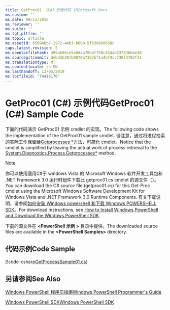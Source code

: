 ```yaml
---
title: GetProc01 （C#）示例代码 |Microsoft Docs
ms.custom: ''
ms.date: 09/13/2016
ms.reviewer: ''
ms.suite: ''
ms.tgt_pltfrm: ''
ms.topic: article
ms.assetid: 65094bb7-1972-44b3-b8b0-5f639860b58c
caps.latest.revision: 5
ms.openlocfilehash: 499a688ce5e8daa78baff58c454ad237836bbe48
ms.sourcegitcommit: debd2b38fb8070a7357bf1a4bf9cc736f3702f31
ms.translationtype: MT
ms.contentlocale: zh-CN
ms.lasthandoff: 12/05/2019
ms.locfileid: "74416170"
---
```

# <a name="getproc01-c-sample-code"></a><span data-ttu-id="8f956-102">GetProc01 (C#) 示例代码</span><span class="sxs-lookup"><span data-stu-id="8f956-102">GetProc01 (C#) Sample Code</span></span>

<span data-ttu-id="8f956-103">下面的代码演示 GetProc01 示例 cmdlet 的实现。</span><span class="sxs-lookup"><span data-stu-id="8f956-103">The following code shows the implementation of the GetProc01 sample cmdlet.</span></span> <span data-ttu-id="8f956-104">请注意，通过将进程检索的实际工作保留给[Getprocesses \*](/dotnet/api/System.Diagnostics.Process.GetProcesses)方法，可简化 cmdlet。</span><span class="sxs-lookup"><span data-stu-id="8f956-104">Notice that the cmdlet is simplified by leaving the actual work of process retrieval to the [System.Diagnostics.Process.Getprocesses\*](/dotnet/api/System.Diagnostics.Process.GetProcesses) method.</span></span>

> [!NOTE]
> <span data-ttu-id="8f956-105">你可以使用适用C#于 windows Vista 的 Microsoft Windows 软件开发工具包和 .NET Framework 3.0 运行时组件下载此 getproc01.cs cmdlet 的源文件（）。</span><span class="sxs-lookup"><span data-stu-id="8f956-105">You can download the C# source file (getproc01.cs) for this Get-Proc cmdlet using the Microsoft Windows Software Development Kit for Windows Vista and .NET Framework 3.0 Runtime Components.</span></span> <span data-ttu-id="8f956-106">有关下载说明，请参阅[如何安装 Windows powershell 和下载 Windows POWERSHELL SDK](/powershell/scripting/developer/installing-the-windows-powershell-sdk)。</span><span class="sxs-lookup"><span data-stu-id="8f956-106">For download instructions, see [How to Install Windows PowerShell and Download the Windows PowerShell SDK](/powershell/scripting/developer/installing-the-windows-powershell-sdk).</span></span>
>
> <span data-ttu-id="8f956-107">下载的源文件在 **\<PowerShell 示例 >** 目录中提供。</span><span class="sxs-lookup"><span data-stu-id="8f956-107">The downloaded source files are available in the **\<PowerShell Samples>** directory.</span></span>

## <a name="code-sample"></a><span data-ttu-id="8f956-108">代码示例</span><span class="sxs-lookup"><span data-stu-id="8f956-108">Code Sample</span></span>

[!code-csharp[GetProcessSample01.cs](../../../../powershell-sdk-samples/SDK-2.0/csharp/GetProcessSample01/GetProcessSample01.cs#L11-L126 "GetProcessSample01.cs")]

## <a name="see-also"></a><span data-ttu-id="8f956-109">另请参阅</span><span class="sxs-lookup"><span data-stu-id="8f956-109">See Also</span></span>

[<span data-ttu-id="8f956-110">Windows PowerShell 程序员指南</span><span class="sxs-lookup"><span data-stu-id="8f956-110">Windows PowerShell Programmer's Guide</span></span>](./windows-powershell-programmer-s-guide.md)

[<span data-ttu-id="8f956-111">Windows PowerShell SDK</span><span class="sxs-lookup"><span data-stu-id="8f956-111">Windows PowerShell SDK</span></span>](../windows-powershell-reference.md)
